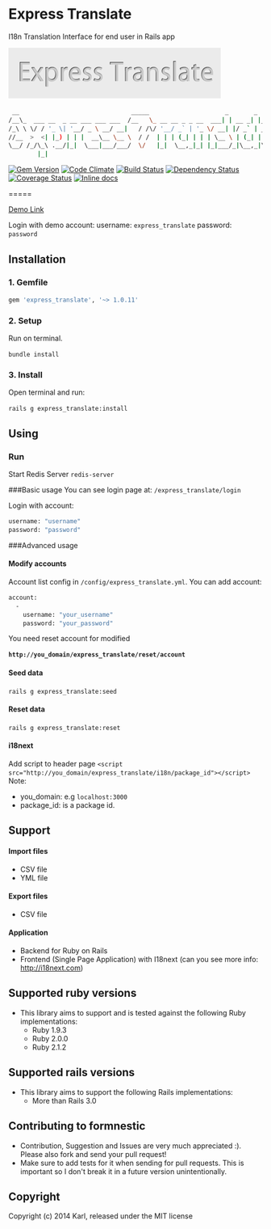 Express Translate
=====
I18n Translation Interface for end user in Rails app

![Express Translate](/reviews/thumb.png)

  ```bash
   __                               _____                     _       _       
  /__\_  ___ __  _ __ ___ ___ ___  /__   \_ __ __ _ _ __  ___| | __ _| |_ ___ 
 /_\ \ \/ / '_ \| '__/ _ \ __/ __|   / /\/ '__/ _` | '_ \/ __| |/ _` | __/ _ \
//__  >  <| |_) | | |  __\__ \__ \  / /  | | | (_| | | | \__ \ | (_| | |_  __/
\__/ /_/\_\ .__/|_|  \___|___/___/  \/   |_|  \__,_|_| |_|___/_|\__,_|\__\___|
          |_|                                                                 
  ``` 

[![Gem Version](https://badge.fury.io/rb/express_translate.svg)](http://badge.fury.io/rb/express_translate)
[![Code Climate](https://codeclimate.com/github/RubifyTechnology/express_translate.png)](https://codeclimate.com/github/RubifyTechnology/express_translate)
[![Build Status](https://travis-ci.org/RubifyTechnology/express_translate.svg?branch=master)](https://travis-ci.org/RubifyTechnology/express_translate)
[![Dependency Status](https://gemnasium.com/RubifyTechnology/express_translate.svg)](https://gemnasium.com/RubifyTechnology/express_translate)
[![Coverage Status](https://coveralls.io/repos/RubifyTechnology/express_translate/badge.png)](https://coveralls.io/r/RubifyTechnology/express_translate)
[![Inline docs](http://inch-ci.org/github/RubifyTechnology/express_translate.png?branch=master)](http://inch-ci.org/github/RubifyTechnology/express_translate)

=====

[Demo Link](http://express-translate.herokuapp.com)

Login with demo account:
  username: ``express_translate``
  password: ``password``

## Installation
### 1. Gemfile
```bash
gem 'express_translate', '~> 1.0.11'
```
 
### 2. Setup
Run on terminal.

```bundle install```

### 3. Install
Open terminal and run:

```rails g express_translate:install```

## Using
### Run
Start Redis Server
``redis-server``

###Basic usage
You can see login page at: ``/express_translate/login``

Login with account:
```bash
username: "username"
password: "password"
```

###Advanced usage
#### Modify accounts

Account list config in ``/config/express_translate.yml``.
You can add account:
```bash
account: 
  - 
    username: "your_username"
    password: "your_password"
```

You need reset account for modified

**``http://you_domain/express_translate/reset/account``**

#### Seed data

``rails g express_translate:seed``

#### Reset data
``rails g express_translate:reset``

#### i18next
Add script to header page
``<script src="http://you_domain/express_translate/i18n/package_id"></script>``
Note: 
* you_domain: e.g ``localhost:3000``
* package_id: is a package id.

## Support

#### Import files
* CSV file
* YML file

#### Export files
* CSV file

#### Application
* Backend for Ruby on Rails
* Frontend (Single Page Application) with I18next (can you see more info: http://i18next.com)

## Supported ruby versions
- This library aims to support and is tested against the following Ruby implementations:
 	* Ruby 1.9.3
  * Ruby 2.0.0
  * Ruby 2.1.2
  
## Supported rails versions
- This library aims to support the following Rails implementations:
 	* More than Rails 3.0
  
## Contributing to formnestic
 
- Contribution, Suggestion and Issues are very much appreciated :). Please also fork and send your pull request!
- Make sure to add tests for it when sending for pull requests. This is important so I don't break it in a future version unintentionally.

## Copyright

Copyright (c) 2014 Karl, released under the MIT license